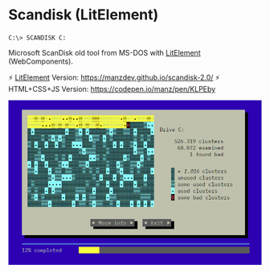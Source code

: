 # Scandisk (LitElement)

`C:\> SCANDISK C:`

Microsoft ScanDisk old tool from MS-DOS with [LitElement](https://lit-element.polymer-project.org/) (WebComponents).

⚡ [LitElement](https://lit-element.polymer-project.org/) Version: https://manzdev.github.io/scandisk-2.0/
⚡ HTML+CSS+JS Version: https://codepen.io/manz/pen/KLPEby

![Microsoft Scandisk](scandisk.png)
